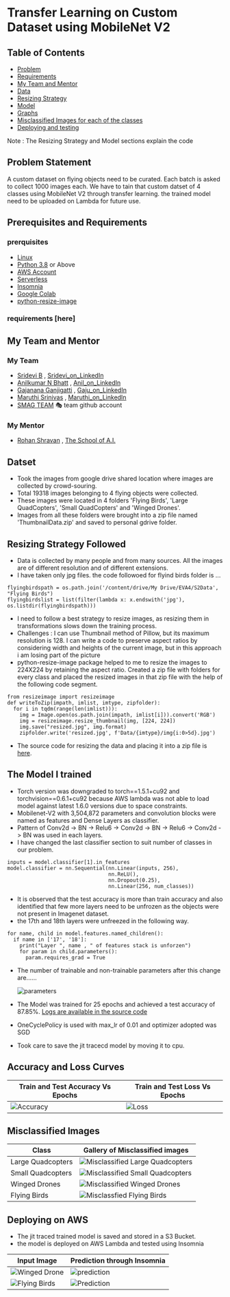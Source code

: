 
# Transfer Learning on Custom Dataset using MobileNet V2

## Table of Contents

* [Problem](#Problem-Statement)
* [Requirements](#Prerequisites-and-Requirements)
* [My Team and Mentor](#My-Team-and-Mentor)
* [Data](#Dataset)
* [Resizing Strategy](#Resizing-Strategy-Followed)
* [Model](#The-Model-I-trained)
* [Graphs](#Accuracy-and-Loss-Curves)
* [Misclassified Images for each of the classes](#Misclassified-Images)
* [Deploying and testing](#Deploying-on-AWS)

Note : The Resizing Strategy and Model sections explain the code

## Problem Statement

A custom dataset on flying objects need to be curated. Each batch is asked to collect 1000 images each. We have to tain that custom datset of 4 classes using MobileNet V2 through transfer learning. the trained model need to be uploaded on Lambda for future use.

## Prerequisites and Requirements

### prerquisites 

* [Linux](https://www.tutorialspoint.com/ubuntu/index.htm)
* [Python 3.8](https://www.python.org/downloads/) or Above
* [AWS Account](https://aws.amazon.com/free/?all-free-tier.sort-by=item.additionalFields.SortRank&all-free-tier.sort-order=asc)
* [Serverless](https://www.serverless.com/) 
* [Insomnia](https://insomnia.rest/download/)
* [Google Colab](https://colab.research.google.com/)
* [python-resize-image](https://pypi.org/project/python-resize-image/)

### requirements [here]

## My Team and Mentor

### My Team

  - [Sridevi B](https://github.com/sridevibonthu) , [Sridevi_on_LinkedIn](https://www.linkedin.com/in/sridevi-bonthu/)
  - [Anilkumar N Bhatt](https://github.com/anilbhatt1) , [Anil_on_LinkedIn](https://www.linkedin.com/in/anilkumar-n-bhatt/)
  - [Gajanana Ganjigatti](https://github.com/gaju27) , [Gaju_on_LinkedIn](https://www.linkedin.com/in/gajanana-ganjigatti/)
  - [Maruthi Srinivas](https://github.com/mmaruthi) , [Maruthi_on_LinkedIn](https://www.linkedin.com/in/maruthi-srinivas-m/)
  - [SMAG TEAM](https://github.com/SMAGEVA4/session1/tree/master/Session1) :performing_arts: team github account

### My Mentor

* [Rohan Shravan](https://www.linkedin.com/in/rohanshravan/) , [The School of A.I.](https://theschoolof.ai/)

## Datset

- Took the images from google drive shared location where images are collected by crowd-souring. 
- Total 19318 images belonging to 4 flying objects were collected.
- These images were located in 4 folders 'Flying Birds', 'Large QuadCopters', 'Small QuadCopters' and 'Winged Drones'. 
- Images from all these folders were brought into a zip file named 'ThumbnailData.zip' and saved to personal gdrive folder. 

## Resizing Strategy Followed

- Data is collected by many people and from many sources. All the images are of different resolution and of different extensions.
- I have taken only jpg files. the code followoed for flyind birds folder is ...
```
flyingbirdspath = os.path.join('/content/drive/My Drive/EVA4/S2Data', "Flying Birds")
flyingbirdslist = list(filter(lambda x: x.endswith('jpg'), os.listdir(flyingbirdspath)))

```
- I need to follow a best strategy to resize images, as resizing them in transformations slows down the training process.
- Challenges : I can use Thumbnail method of Pillow, but its maximum resolution is 128. I can write a code to preserve aspect ratios by considering width and heights of the current image, but in this approach i am losing part of the picture
- python-resize-image package helped to me to resize the images to 224X224 by retaining the aspect ratio. Created a zip file with folders for every class and placed the resized images in that zip file with the help of the following code segment.
```
from resizeimage import resizeimage
def writeToZip(impath, imlist, imtype, zipfolder):
  for i in tqdm(range(len(imlist))):
    img = Image.open(os.path.join(impath, imlist[i])).convert('RGB')
    img = resizeimage.resize_thumbnail(img, [224, 224])
    img.save("resized.jpg", img.format)
    zipfolder.write('resized.jpg', f'Data/{imtype}/img{i:0>5d}.jpg')

```
- The source code for resizing the data and placing it into a zip file is [here](https://github.com/sridevibonthu/EVA4Phase2/blob/master/Session2/Phase2Session2_zip_file_creation.ipynb).

## The Model I trained

- Torch version was downgraded to torch==1.5.1+cu92 and torchvision==0.6.1+cu92 because AWS lambda was not able to load model against latest 1.6.0 versions due to space constraints.
- Mobilenet-V2 with 3,504,872 parameters and convolution blocks were named as features and Dense Layers as classifier.
- Pattern of Conv2d -> BN -> Relu6 -> Conv2d -> BN -> Relu6 -> Conv2d -> BN was used in each layers. 
- I have changed the last classifier section to suit number of classes in our problem. 
```
inputs = model.classifier[1].in_features
model.classifier = nn.Sequential(nn.Linear(inputs, 256),
                                 nn.ReLU(),
                                 nn.Dropout(0.25),
                                 nn.Linear(256, num_classes))
```
- It is observed that the test accuracy is more than train accuracy and also identified that few more layers need to be unfrozen as the objects were not present in Imagenet dataset.
- the 17th and 18th layers were unfreezed in the following way.
```
for name, child in model.features.named_children():
  if name in ['17', '18']:
    print("Layer ", name , " of features stack is unforzen")
    for param in child.parameters():
      param.requires_grad = True
```
- The number of trainable and non-trainable parameters after this change are......

  ![parameters](https://github.com/sridevibonthu/EVA4Phase2/blob/master/Session2/change%20in%20model.png)
  
- The Model was trained for 25 epochs and achieved a test accuracy of 87.85%. [Logs are available in the source code](https://github.com/sridevibonthu/EVA4Phase2/blob/master/Session2/EVAP2S2_Assignment2_V4_torchdowngrade.ipynb)
- OneCyclePolicy is used with max_lr of 0.01 and optimizer adopted was SGD
- Took care to save the jit tracecd model by moving it to cpu.


## Accuracy and Loss Curves

| Train and Test Accuracy Vs Epochs| Train and Test Loss Vs Epochs|
| ------------- | ------------- |
| ![Accuracy](https://github.com/sridevibonthu/EVA4Phase2/blob/master/Session2/accuracy%20curve.png)| ![Loss](https://github.com/sridevibonthu/EVA4Phase2/blob/master/Session2/loss%20curves.png) |

## Misclassified Images

| Class  | Gallery of Misclassified images |
| ------------- | ------------- |
| Large Quadcopters  | ![Misclassified Large Quadcopters](https://github.com/sridevibonthu/EVA4Phase2/blob/master/Session2/misclassified_Large_Qcopters.png)  |
| Small Quadcopters  | ![Misclassified Small Quadcopters](https://github.com/sridevibonthu/EVA4Phase2/blob/master/Session2/misclassified_Small_Qcopters.png)  |
| Winged Drones  | ![Misclassified Winged Drones](https://github.com/sridevibonthu/EVA4Phase2/blob/master/Session2/misclassified_WingedDrones.png)  |
| Flying Birds  | ![Misclassfied Flying Birds](https://github.com/sridevibonthu/EVA4Phase2/blob/master/Session2/misclassified_birds.png)  |



## Deploying on AWS

- The jit traced trained model is saved and stored in a S3 Bucket.
- the model is deployed on AWS Lambda and tested using Insomnia

| Input Image | Prediction through Insomnia |
| ------------- | ------------- |
| ![Winged Drone](https://github.com/sridevibonthu/EVA4Phase2/blob/master/Session2/best-fixed-wing-drones.jpg) | ![prediction](https://github.com/sridevibonthu/EVA4Phase2/blob/master/Session2/prediction_wingeddrone.PNG) |
| ![Flying Birds](https://github.com/sridevibonthu/EVA4Phase2/blob/master/Session2/FlyingBird.jpg) | ![Prediction](https://github.com/sridevibonthu/EVA4Phase2/blob/master/Session2/prediction_flyingbirds.PNG) |



